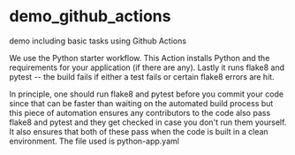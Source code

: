 # demo_github_actions
demo including basic tasks using Github Actions

We use the Python starter workflow. This Action installs Python and the requirements for your application (if there are any). Lastly it runs flake8 and pytest -- the build fails if either a test fails or certain flake8 errors are hit.

In principle, one should run flake8 and pytest before you commit your code since that can be faster than waiting on the automated build process but this piece of automation ensures any contributors to the code also pass flake8 and pytest and they get checked in case you don't run them yourself. It also ensures that both of these pass when the code is built in a clean environment. The file used is python-app.yaml
